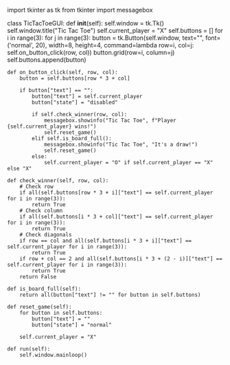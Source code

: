 import tkinter as tk
from tkinter import messagebox

class TicTacToeGUI:
    def __init__(self):
        self.window = tk.Tk()
        self.window.title("Tic Tac Toe")
        self.current_player = "X"
        self.buttons = []
        for i in range(3):
            for j in range(3):
                button = tk.Button(self.window, text="", font=('normal', 20), width=8, height=4,
                                   command=lambda row=i, col=j: self.on_button_click(row, col))
                button.grid(row=i, column=j)
                self.buttons.append(button)

    def on_button_click(self, row, col):
        button = self.buttons[row * 3 + col]

        if button["text"] == "":
            button["text"] = self.current_player
            button["state"] = "disabled"

            if self.check_winner(row, col):
                messagebox.showinfo("Tic Tac Toe", f"Player {self.current_player} wins!")
                self.reset_game()
            elif self.is_board_full():
                messagebox.showinfo("Tic Tac Toe", "It's a draw!")
                self.reset_game()
            else:
                self.current_player = "O" if self.current_player == "X" else "X"

    def check_winner(self, row, col):
        # Check row
        if all(self.buttons[row * 3 + i]["text"] == self.current_player for i in range(3)):
            return True
        # Check column
        if all(self.buttons[i * 3 + col]["text"] == self.current_player for i in range(3)):
            return True
        # Check diagonals
        if row == col and all(self.buttons[i * 3 + i]["text"] == self.current_player for i in range(3)):
            return True
        if row + col == 2 and all(self.buttons[i * 3 + (2 - i)]["text"] == self.current_player for i in range(3)):
            return True
        return False

    def is_board_full(self):
        return all(button["text"] != "" for button in self.buttons)

    def reset_game(self):
        for button in self.buttons:
            button["text"] = ""
            button["state"] = "normal"

        self.current_player = "X"

    def run(self):
        self.window.mainloop()
